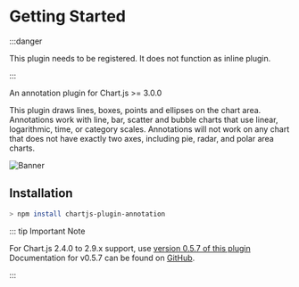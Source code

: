 # Getting Started

:::danger

This plugin needs to be registered. It does not function as inline plugin.

:::

An annotation plugin for Chart.js >= 3.0.0

This plugin draws lines, boxes, points and ellipses on the chart area. Annotations work with line, bar, scatter and bubble charts that use linear, logarithmic, time, or category scales. Annotations will not work on any chart that does not have exactly two axes, including pie, radar, and polar area charts.

![Banner](./banner.png)

## Installation

```bash
> npm install chartjs-plugin-annotation
```

::: tip Important Note

For Chart.js 2.4.0 to 2.9.x support, use [version 0.5.7 of this plugin](https://github.com/chartjs/chartjs-plugin-annotation/releases/tag/v0.5.7)
Documentation for v0.5.7 can be found on [GitHub](https://github.com/chartjs/chartjs-plugin-annotation/blob/1ab782afce943456f958cac33f67edc5d6eab278/README.md).

:::
